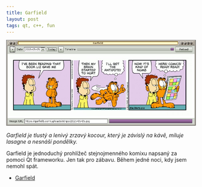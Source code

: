 ```yaml
---
title: Garfield
layout: post
tags: qt, c++, fun
---
```


[![klick me!](https://raw.githubusercontent.com/astrograzl/Garfield/master/Garfield.png)](https://github.com/astrograzl/Garfield)

*Garfield je tlustý a lenivý zrzavý kocour, který je závislý na kávě, miluje 
lasagne a nesnáší pondělky.*

Garfield je jednoduchý prohlížeč stejnojmenného komixu napsaný za pomoci Qt 
frameworku. Jen tak pro zábavu. Během jedné noci, kdy jsem nemohl spát.

* [Garfield](https://github.com/astrograzl/Garfield)
